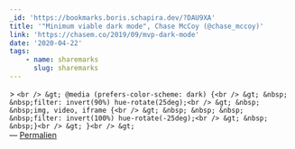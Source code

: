 ```yaml
---
_id: 'https://bookmarks.boris.schapira.dev/?DAU9XA'
title: '"Minimum viable dark mode", Chase McCoy (@chase_mccoy)'
link: 'https://chasem.co/2019/09/mvp-dark-mode'
date: '2020-04-22'
tags:
    - name: sharemarks
      slug: sharemarks
---
```


&gt;
`<br /> &gt; @media (prefers-color-scheme: dark) {<br /> &gt; &nbsp; &nbsp;filter: invert(90%) hue-rotate(25deg);<br /> &gt; &nbsp; &nbsp;img, video, iframe {<br /> &gt; &nbsp; &nbsp; &nbsp; &nbsp;filter: invert(100%) hue-rotate(-25deg);<br /> &gt; &nbsp; &nbsp;}<br /> &gt; }<br /> &gt;`
<br>&#8212;
<a href="https://bookmarks.boris.schapira.dev/?DAU9XA" title="Permalien">Permalien</a>

